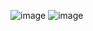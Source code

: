 ![image](https://github.com/sesac-2023/Final_PJT_3V/assets/87634594/fdd593f7-1161-4d06-b0c4-0a9be3b9c6a0)
![image](https://github.com/sesac-2023/Final_PJT_3V/assets/87634594/68f55c65-4e04-41ce-b448-28dd0394773a)

